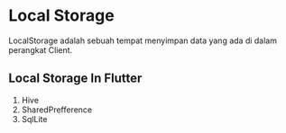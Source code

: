 # Local Storage

LocalStorage adalah sebuah tempat menyimpan data yang ada di dalam perangkat Client.


## Local Storage In Flutter

1. Hive
2. SharedPrefference
3. SqlLite

   
